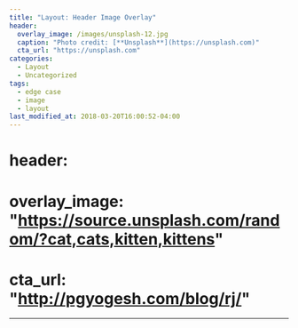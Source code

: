 ```yaml
---
title: "Layout: Header Image Overlay"
header:
  overlay_image: /images/unsplash-12.jpg
  caption: "Photo credit: [**Unsplash**](https://unsplash.com)"
  cta_url: "https://unsplash.com"
categories:
  - Layout
  - Uncategorized
tags:
  - edge case
  - image
  - layout
last_modified_at: 2018-03-20T16:00:52-04:00
---
```


# header:
#  overlay_image: "https://source.unsplash.com/random/?cat,cats,kitten,kittens"
#  cta_url: "http://pgyogesh.com/blog/rj/"
---
